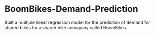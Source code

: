 # BoomBikes-Demand-Prediction
Built a multiple linear regression model for the prediction of demand for shared bikes for a shared bike comapany called BoomBikes.
